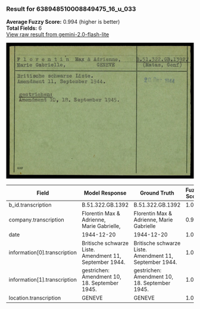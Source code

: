 ### Result for 638948510008849475_16_u_033
**Average Fuzzy Score:** 0.994 (higher is better)<br>
**Total Fields:** 6<br>
[View raw result from gemini-2.0-flash-lite](https://github.com/RISE-UNIBAS/humanities_data_benchmark/blob/main/results/2025-10-24/T0314/request_T0314_638948510008849475_16_u_033.json)

<img src="https://github.com/RISE-UNIBAS/humanities_data_benchmark/blob/main/benchmarks/blacklist/images/638948510008849475_16_u_033.jpg?raw=true" alt="638948510008849475_16_u_033" width="600px">

| Field | Model Response | Ground Truth | Fuzzy Score | Match |
|-------|----------------|--------------|-------------|-------|
| b_id.transcription | B.51.322.GB.1392 | B.51.322.GB.1392 | 1.000 | ✅ |
| company.transcription | Florentin Max & Adrienne,<br>Marie Gabrielle, | Florentin Max & Adrienne, Marie Gabrielle | 0.964 | ✅ |
| date | 1944-12-20 | 1944-12-20 | 1.000 | ✅ |
| information[0].transcription | Britische schwarze Liste.<br>Amendment 11, September 1944. | Britische schwarze Liste.<br>Amendment 11, September 1944. | 1.000 | ✅ |
| information[1].transcription | gestrichen:<br>Amendment 10, 18. September 1945. | gestrichen:<br>Amendment 10, 18. September 1945. | 1.000 | ✅ |
| location.transcription | GENEVE | GENEVE | 1.000 | ✅ |
